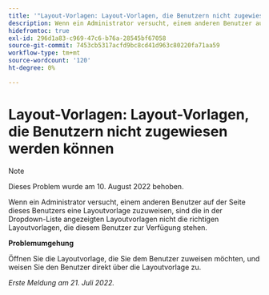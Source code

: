 ```yaml
---
title: '"Layout-Vorlagen: Layout-Vorlagen, die Benutzern nicht zugewiesen werden können'
description: Wenn ein Administrator versucht, einem anderen Benutzer auf der Seite dieses Benutzers eine Layoutvorlage zuzuweisen, sind die in der Dropdown-Liste angezeigten Layoutvorlagen nicht die richtigen Layoutvorlagen, die diesem Benutzer zur Verfügung stehen.
hidefromtoc: true
exl-id: 296d1a83-c969-47c6-b76a-28545bf67058
source-git-commit: 7453cb5317acfd9bc8cd41d963c80220fa71aa59
workflow-type: tm+mt
source-wordcount: '120'
ht-degree: 0%

---
```


# Layout-Vorlagen: Layout-Vorlagen, die Benutzern nicht zugewiesen werden können

>[!NOTE]
>
>Dieses Problem wurde am 10. August 2022 behoben.

Wenn ein Administrator versucht, einem anderen Benutzer auf der Seite dieses Benutzers eine Layoutvorlage zuzuweisen, sind die in der Dropdown-Liste angezeigten Layoutvorlagen nicht die richtigen Layoutvorlagen, die diesem Benutzer zur Verfügung stehen.

**Problemumgehung**

Öffnen Sie die Layoutvorlage, die Sie dem Benutzer zuweisen möchten, und weisen Sie den Benutzer direkt über die Layoutvorlage zu.

_Erste Meldung am 21. Juli 2022._
